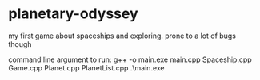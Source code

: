 # planetary-odyssey
my first game about spaceships and exploring. prone to a lot of bugs though

command line argument to run:
    g++ -o main.exe main.cpp Spaceship.cpp Game.cpp Planet.cpp PlanetList.cpp
    .\main.exe
